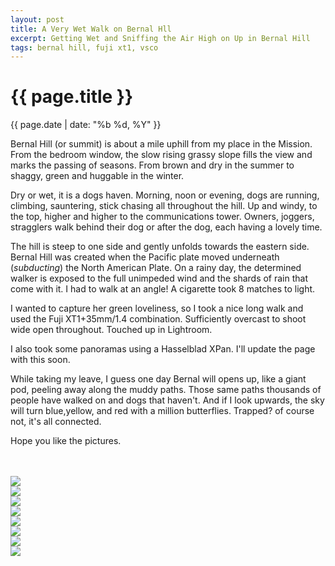 ```yaml
---
layout: post
title: A Very Wet Walk on Bernal Hll
excerpt: Getting Wet and Sniffing the Air High on Up in Bernal Hill
tags: bernal hill, fuji xt1, vsco
---
```


{{ page.title }}
================
<div class="pdate"> {{ page.date | date: "%b %d, %Y" }} </div>

Bernal Hill (or summit) is about a mile uphill from my place in the
Mission. From the bedroom window, the slow rising grassy slope fills the view
and marks the passing of seasons. From brown and dry in the summer to shaggy,
green and huggable in the winter.

Dry or wet, it is a dogs haven. Morning, noon or evening, dogs are running,
climbing, sauntering, stick chasing all throughout the hill. Up and windy, to
the top, higher and higher to the communications tower. Owners, joggers,
stragglers walk behind their dog or after the dog, each having a lovely
time.

The hill is steep to one side and gently unfolds towards the eastern
 side. Bernal Hill was created when the Pacific plate moved underneath
 (_subducting_) the North American Plate. On a rainy day, the determined walker
 is exposed to the full unimpeded wind and the shards of rain that come with
 it. I had to walk at an angle! A cigarette took 8 matches to light.

I wanted to capture her green loveliness, so I took a nice long walk and used
the Fuji XT1+35mm/1.4 combination. Sufficiently overcast to shoot wide open
throughout. Touched up in Lightroom.

I also took some panoramas using a Hasselblad XPan. I'll update the page with
this soon.

While taking my leave, I guess one day Bernal will opens up, like a giant pod,
peeling away along the muddy paths. Those same paths thousands of people have
walked on and dogs that haven't. And if I look upwards, the sky will turn
blue,yellow, and red with a million butterflies. Trapped? of course not, it's
all connected.

Hope you like the pictures.



<div style="max-width:1200px;margin:0;padding:0;">
<div id="demo5" class="flex-images">
<br>
<br>

<div class="item" data-w="466" data-h="700">
	<div class="img"><a href="{{ site.url }}/images/photos/bernalwet/t-F0691.jpg"><img src="{{ site.url }}/images/blank.gif" data-src="{{ site.url }}/images/photos/bernalwet/st-F0691.jpg"></a></div>
</div>
<div class="item" data-w="466" data-h="700">
	<div class="img"><a href="{{ site.url }}/images/photos/bernalwet/t-F0693.jpg"><img src="{{ site.url }}/images/blank.gif" data-src="{{ site.url }}/images/photos/bernalwet/st-F0693.jpg"></a></div>
</div>
<div class="item" data-w="466" data-h="700">
	<div class="img"><a href="{{ site.url }}/images/photos/bernalwet/t-F0695.jpg"><img src="{{ site.url }}/images/blank.gif" data-src="{{ site.url }}/images/photos/bernalwet/st-F0695.jpg"></a></div>
</div>
<div class="item" data-w="466" data-h="700">
	<div class="img"><a href="{{ site.url }}/images/photos/bernalwet/t-F0699.jpg"><img src="{{ site.url }}/images/blank.gif" data-src="{{ site.url }}/images/photos/bernalwet/st-F0699.jpg"></a></div>
</div>
<div class="item" data-w="466" data-h="700">
	<div class="img"><a href="{{ site.url }}/images/photos/bernalwet/t-F0701.jpg"><img src="{{ site.url }}/images/blank.gif" data-src="{{ site.url }}/images/photos/bernalwet/st-F0701.jpg"></a></div>
</div>
<div class="item" data-w="466" data-h="700">
	<div class="img"><a href="{{ site.url }}/images/photos/bernalwet/t-F0702.jpg"><img src="{{ site.url }}/images/blank.gif" data-src="{{ site.url }}/images/photos/bernalwet/st-F0702.jpg"></a></div>
</div>
<div class="item" data-w="466" data-h="700">
	<div class="img"><a href="{{ site.url }}/images/photos/bernalwet/t-F0704.jpg"><img src="{{ site.url }}/images/blank.gif" data-src="{{ site.url }}/images/photos/bernalwet/st-F0704.jpg"></a></div>
</div>
<div class="item" data-w="466" data-h="700">
	<div class="img"><a href="{{ site.url }}/images/photos/bernalwet/t-F0711.jpg"><img src="{{ site.url }}/images/blank.gif" data-src="{{ site.url }}/images/photos/bernalwet/st-F0711.jpg"></a></div>
</div>
</div>
</div>

<script>
$('#demo5').flexImages({ rowHeight:700 , truncate: 0});
</script>
